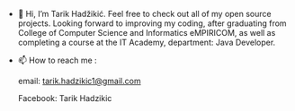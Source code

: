 - 👋 Hi, I’m Tarik Hadžikić. Feel free to check out all of my open source projects. Looking forward to improving my coding, after graduating from College of Computer Science and Informatics eMPIRICOM, as well as completing a course at the IT Academy, department: Java Developer. 

- 📫 How to reach me :

  email: tarik.hadzikic1@gmail.com
  
  Facebook: Tarik Hadzikic



<!---
Hadzee/Hadzee is a ✨ special ✨ repository because its `README.md` (this file) appears on your GitHub profile.
You can click the Preview link to take a look at your changes.
--->
